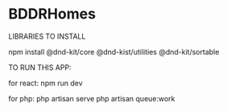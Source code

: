 # BDDRHomes
LIBRARIES TO INSTALL

npm install @dnd-kit/core @dnd-kist/utilities @dnd-kit/sortable

TO RUN THIS APP:

for react:
npm run dev

for php:
php artisan serve
php artisan queue:work

